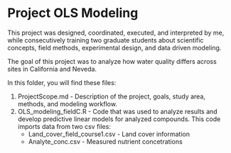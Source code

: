 # Project OLS Modeling

This project was designed, coordinated, executed, and interpreted by me, while consecutively training two graduate students about scientific concepts, field methods, 
experimental design, and data driven modeling.

The goal of this project was to analyze how water quality differs across sites in California and Neveda. 

In this folder, you will find these files:
1) ProjectScope.md  -  Description of the project, goals, study area, methods, and modeling workflow. 
2) OLS_modeling_fieldC.R  -  Code that was used to analyze results and develop predictive linear models for analyzed compounds.
   This code imports data from two csv files:
      - Land_cover_field_course1.csv  -  Land cover information
      - Analyte_conc.csv  -  Measured nutrient concetrations
